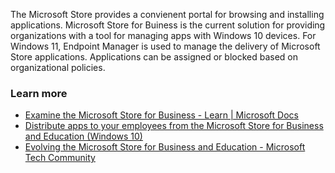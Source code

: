 The Microsoft Store provides a convienent portal for browsing and installing applications. Microsoft Store for Buiness is the current solution for providing organizations with a tool for managing apps with Windows 10 devices. For Windows 11, Endpoint Manager is used to manage the delivery of Microsoft Store applications. Applications can be assigned or blocked based on organizational policies.

### Learn more

 -  [Examine the Microsoft Store for Business - Learn \| Microsoft Docs](/learn/modules/introduction-to-microsoft-store-for-business/)
 -  [Distribute apps to your employees from the Microsoft Store for Business and Education (Windows 10)](/microsoft-store/distribute-apps-to-your-employees-microsoft-store-for-business)
 -  [Evolving the Microsoft Store for Business and Education - Microsoft Tech Community](https://techcommunity.microsoft.com/t5/windows-it-pro-blog/evolving-the-microsoft-store-for-business-and-education/ba-p/2569423)
